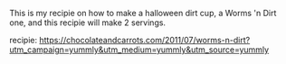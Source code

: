 This is my recipie on how to make a halloween dirt cup, a Worms 'n Dirt one, and this recipie will make 2 servings.

recipie: https://chocolateandcarrots.com/2011/07/worms-n-dirt?utm_campaign=yummly&utm_medium=yummly&utm_source=yummly
